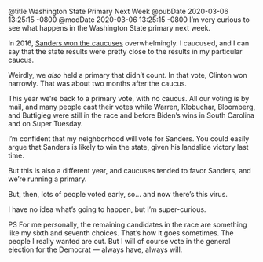 @title Washington State Primary Next Week
@pubDate 2020-03-06 13:25:15 -0800
@modDate 2020-03-06 13:25:15 -0800
I’m very curious to see what happens in the Washington State primary next week.

In 2016, [Sanders won the caucuses](https://en.wikipedia.org/wiki/2016_Washington_Democratic_caucuses) overwhelmingly. I caucused, and I can say that the state results were pretty close to the results in my particular caucus.

Weirdly, we _also_ held a primary that didn’t count. In that vote, Clinton won narrowly. That was about two months after the caucus.

This year we’re back to a primary vote, with no caucus. All our voting is by mail, and many people cast their votes while Warren, Klobuchar, Bloomberg, and Buttigieg were still in the race and before Biden’s wins in South Carolina and on Super Tuesday.

I’m confident that my neighborhood will vote for Sanders. You could easily argue that Sanders is likely to win the state, given his landslide victory last time.

But this is also a different year, and caucuses tended to favor Sanders, and we’re running a primary.

But, then, lots of people voted early, so… and now there’s this virus.

I have no idea what’s going to happen, but I’m super-curious.

PS For me personally, the remaining candidates in the race are something like my sixth and seventh choices. That’s how it goes sometimes. The people I really wanted are out. But I will of course vote in the general election for the Democrat — always have, always will.
